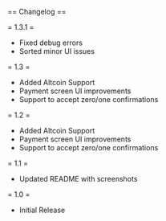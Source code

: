 == Changelog ==

= 1.3.1  =
* Fixed debug errors
* Sorted minor UI issues

= 1.3  =
* Added Altcoin Support
* Payment screen UI improvements
* Support to accept zero/one confirmations

= 1.2  =
* Added Altcoin Support
* Payment screen UI improvements
* Support to accept zero/one confirmations

= 1.1  =
* Updated README with screenshots

= 1.0  =
* Initial Release

